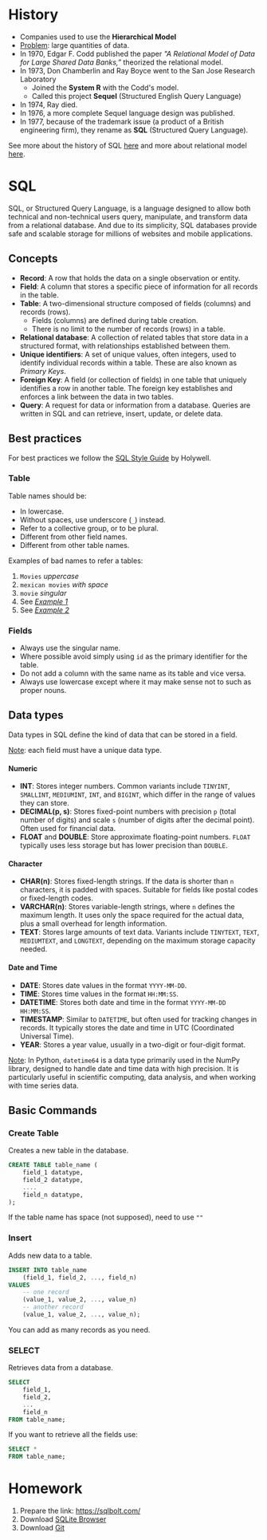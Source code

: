 # History
- Companies used to use the **Hierarchical Model**
- <u>Problem</u>: large quantities of data.
- In 1970, Edgar F. Codd published the paper *"A Relational Model of Data for Large Shared Data Banks,”* theorized the relational model.
- In 1973, Don Chamberlin and Ray Boyce went to the San Jose Research Laboratory
	- Joined the **System R** with the Codd's model.
	- Called this project **Sequel** (Structured English Query Language)
- In 1974, Ray died.
- In 1976, a more complete Sequel language design was published.
- In 1977, because of the trademark issue (a product of a British engineering firm), they rename as **SQL** (Structured Query Language).

See more about the history of SQL [here](https://ieeexplore.ieee.org/document/6359709) and more about relational model [here](https://www.ibm.com/topics/relational-databases).

# SQL
SQL, or Structured Query Language, is a language designed to allow both technical and non-technical users query, manipulate, and transform data from a relational database. And due to its simplicity, SQL databases provide safe and scalable storage for millions of websites and mobile applications.
## Concepts
- **Record**: A row that holds the data on a single observation or entity.
- **Field**: A column that stores a specific piece of information for all records in the table.
- **Table**: A two-dimensional structure composed of fields (columns) and records (rows).
    - Fields (columns) are defined during table creation.
    - There is no limit to the number of records (rows) in a table.
- **Relational database**: A collection of related tables that store data in a structured format, with relationships established between them.
- **Unique identifiers**: A set of unique values, often integers, used to identify individual records within a table. These are also known as _Primary Keys_.
- **Foreign Key**: A field (or collection of fields) in one table that uniquely identifies a row in another table. The foreign key establishes and enforces a link between the data in two tables.
- **Query**: A request for data or information from a database. Queries are written in SQL and can retrieve, insert, update, or delete data.
## Best practices
For best practices we follow the [SQL Style Guide](https://www.sqlstyle.guide/) by Holywell.
### Table
Table names should be:
- In lowercase.
- Without spaces, use underscore (`_`) instead.
- Refer to a collective group, or to be plural.
- Different from other field names.
- Different from other table names.

Examples of bad names to refer a tables:
1. `Movies` *uppercase*
2. `mexican movies` *with space*
3. `movie` *singular*
4. See [*Example 1*](02.1.Examples.png)
5. See [*Example 2*](02.1.Examples.png)
### Fields
- Always use the singular name.
- Where possible avoid simply using `id` as the primary identifier for the table.
- Do not add a column with the same name as its table and vice versa.
- Always use lowercase except where it may make sense not to such as proper nouns.
## Data types
Data types in SQL define the kind of data that can be stored in a field.

<u>Note</u>: each field must have a unique data type.
#### Numeric
- **INT**: Stores integer numbers. Common variants include `TINYINT`, `SMALLINT`, `MEDIUMINT`, `INT`, and `BIGINT`, which differ in the range of values they can store.
- **DECIMAL(p, s)**: Stores fixed-point numbers with precision `p` (total number of digits) and scale `s` (number of digits after the decimal point). Often used for financial data.
- **FLOAT** and **DOUBLE**: Store approximate floating-point numbers. `FLOAT` typically uses less storage but has lower precision than `DOUBLE`.
#### Character
- **CHAR(n)**: Stores fixed-length strings. If the data is shorter than `n` characters, it is padded with spaces. Suitable for fields like postal codes or fixed-length codes.
- **VARCHAR(n)**: Stores variable-length strings, where `n` defines the maximum length. It uses only the space required for the actual data, plus a small overhead for length information.
- **TEXT**: Stores large amounts of text data. Variants include `TINYTEXT`, `TEXT`, `MEDIUMTEXT`, and `LONGTEXT`, depending on the maximum storage capacity needed.
#### Date and Time
- **DATE**: Stores date values in the format `YYYY-MM-DD`.
- **TIME**: Stores time values in the format `HH:MM:SS`.
- **DATETIME**: Stores both date and time in the format `YYYY-MM-DD HH:MM:SS`.
- **TIMESTAMP**: Similar to `DATETIME`, but often used for tracking changes in records. It typically stores the date and time in UTC (Coordinated Universal Time).
- **YEAR**: Stores a year value, usually in a two-digit or four-digit format.

<u>Note</u>: In Python, `datetime64` is a data type primarily used in the NumPy library, designed to handle date and time data with high precision. It is particularly useful in scientific computing, data analysis, and when working with time series data.
## Basic Commands
### Create Table 
Creates a new table in the database.
```SQL
CREATE TABLE table_name (
    field_1 datatype,
    field_2 datatype,
    ....
    field_n datatype,
);
```
If the table name has space (not supposed), need to use `""`
### Insert
Adds new data to a table.
```SQL
INSERT INTO table_name 
	(field_1, field_2, ..., field_n)
VALUES
	-- one record
	(value_1, value_2, ..., value_n)
	-- another record
	(value_1, value_2, ..., value_n);
```
You can add as many records as you need.

### SELECT
Retrieves data from a database.
```SQL
SELECT 
	field_1, 
	field_2,
	...
	field_n 
FROM table_name;
```
If you want to retrieve all the fields use:
```SQL
SELECT *
FROM table_name;
```
# Homework
1. Prepare the link: https://sqlbolt.com/
2. Download [SQLite Browser](https://sqlitebrowser.org/)
3. Download [Git](https://git-scm.com/downloads)